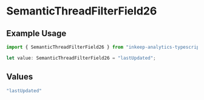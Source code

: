 # SemanticThreadFilterField26

## Example Usage

```typescript
import { SemanticThreadFilterField26 } from "inkeep-analytics-typescript/models/components";

let value: SemanticThreadFilterField26 = "lastUpdated";
```

## Values

```typescript
"lastUpdated"
```